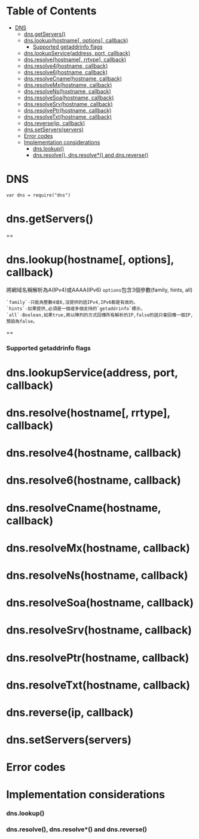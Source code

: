 # Table of Contents

- [DNS](#dns)
  - [dns.getServers()](#dnsgetservers)
  - [dns.lookup(hostname[, options], callback)](#dnslookuphostname-options-callback)
    - [Supported getaddrinfo flags](#supported-getaddrinfo-flags)
  - [dns.lookupService(address, port, callback)](#dnslookupserviceaddress-port-callback)
  - [dns.resolve(hostname[, rrtype], callback)](#dnsresolvehostname-rrtype-callback)
  - [dns.resolve4(hostname, callback)](#dnsresolve4hostname-callback)
  - [dns.resolve6(hostname, callback)](#dnsresolve6hostname-callback)
  - [dns.resolveCname(hostname, callback)](#dnsresolvecnamehostname-callback)
  - [dns.resolveMx(hostname, callback)](#dnsresolvemxhostname-callback)
  - [dns.resolveNs(hostname, callback)](#dnsresolvenshostname-callback)
  - [dns.resolveSoa(hostname, callback)](#dnsresolvesoahostname-callback)
  - [dns.resolveSrv(hostname, callback)](#dnsresolvesrvhostname-callback)
  - [dns.resolvePtr(hostname, callback)](#dnsresolveptrhostname-callback)
  - [dns.resolveTxt(hostname, callback)](#dnsresolvetxthostname-callback)
  - [dns.reverse(ip, callback)](#dnsreverseip-callback)
  - [dns.setServers(servers)](#dnssetserversservers)
  - [Error codes](#error-codes)
  - [Implementation considerations](#implementation-considerations)
    - [dns.lookup()](#dnslookup)
    - [dns.resolve(), dns.resolve*() and dns.reverse()](#dnsresolve-dnsresolve-and-dnsreverse)



# DNS
`var dns = require("dns")`
# dns.getServers()

==

# dns.lookup(hostname[, options], callback)
將網域名稱解析為A(IPv4)或AAAA(IPv6)
`options`包含3個參數(family, hints, all)

```
`family`-只能為整數4或6,沒提供的話IPv4,IPv6都是有效的。
`hints`-如果提供,必須是一個或多個支持的`getaddrinfo`標示。
`all`-Boolean,如果true,將以陣列的方式回傳所有解析的IP,false的話只會回傳一個IP,預設為false。
```

==

### Supported getaddrinfo flags
# dns.lookupService(address, port, callback)
# dns.resolve(hostname[, rrtype], callback)
# dns.resolve4(hostname, callback)
# dns.resolve6(hostname, callback)
# dns.resolveCname(hostname, callback)
# dns.resolveMx(hostname, callback)
# dns.resolveNs(hostname, callback)
# dns.resolveSoa(hostname, callback)
# dns.resolveSrv(hostname, callback)
# dns.resolvePtr(hostname, callback)
# dns.resolveTxt(hostname, callback)
# dns.reverse(ip, callback)
# dns.setServers(servers)
# Error codes
# Implementation considerations
### dns.lookup()
### dns.resolve(), dns.resolve*() and dns.reverse()
